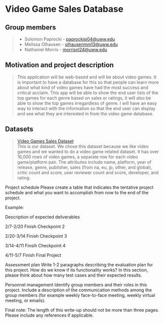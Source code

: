 # Video Game Sales Database

## Group members
> + Solomon Paprocki - paprockisj04@uww.edu
> + Melissa Olhausen - olhausenmm13@uww.edu
> + Nathaniel Morris - morrisnl24@uww.edu

## Motivation and project description
> This application will be web-based and will be about video games.  It is important to have a database for this so that people can learn more about what kind of video games have had the most success and critical acclaim.  This app will be able to show the end user lists of the top games for each genre based on sales or ratings, it will also be able to show the top games irregardless of genre.  I will have an easy way to interact with the information so that the end user can display and see what they are interested in from the video game database.

## Datasets
> [Video Games Sales Dataset](https://data.world/sumitrock/video-games-sales/workspace/file?filename=Video_Games.csv)  
> This is our dataset.  We chose this dataset because we like video games and we wanted to do a video game related dataset.  It has over 16,000 rows of video games, a separate row for each video game/platform pair.  The attributes include name, platform, year of release, genre, publisher, sales (from na, eu, jp, other, and global), critic count and score, user reviewer count and score, developer, and rating.

Project schedule
Please create a table that indicates the tentative project schedule and what you want to accomplish from now to the end of the project.

Example:

Description of expected deliverables

2/7-2/20
Finish Checkpoint 2

2/20-3/14
Finish Checkpoint 3

3/14-4/11
Finsih Checkpoint 4

4/11-5/7
Finish Final Project

Assessment plan
Write 1-2 paragraphs describing the evaluation plan for this project. How do we know if its functionality works? In this section, please think about how many test cases and their expected results.

Personnel management
Identify group members and their roles in this project. Include a description of the communication methods among the group members (for example weekly face-to-face meeting, weekly virtual meeting, or emails).

Final note: The length of this write-up should not be more than three pages. Please include any references if applicable.

